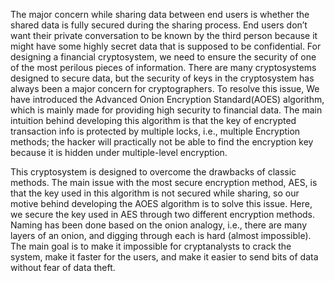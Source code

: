 The major concern while sharing data between end users is whether the shared data is fully secured during the sharing process. End users don’t want their private conversation to be known by the third person because it might have some highly secret data that is supposed to be confidential. For designing a financial cryptosystem, we need to ensure the security of one of the most perilous pieces of information. There are many cryptosystems designed to secure data, but the security of keys in the cryptosystem has always been a major concern for cryptographers. To resolve this issue, We have introduced the Advanced Onion Encryption Standard(AOES) algorithm, which is mainly made for providing high security to financial data. The main intuition behind developing this algorithm is that the key of encrypted transaction info is protected by multiple locks, i.e., multiple Encryption methods; the hacker will practically not be able to find the encryption key because it is hidden under multiple-level encryption.

This cryptosystem is designed to overcome the drawbacks of classic methods. The main issue with the most secure encryption method, AES, is that the key used in this algorithm is not secured while sharing, so our motive behind developing the AOES algorithm is to solve this issue. Here, we secure the key used in AES through two different encryption methods. Naming has been done based on the onion analogy, i.e., there are many layers of an onion, and digging through each is hard (almost impossible). The main goal is to make it impossible for cryptanalysts to crack the system, make it faster for the users, and make it easier to send bits of data without fear of data theft.
